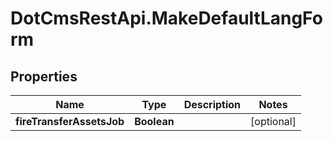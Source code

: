 # DotCmsRestApi.MakeDefaultLangForm

## Properties

Name | Type | Description | Notes
------------ | ------------- | ------------- | -------------
**fireTransferAssetsJob** | **Boolean** |  | [optional] 


